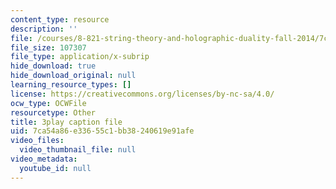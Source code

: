 ```yaml
---
content_type: resource
description: ''
file: /courses/8-821-string-theory-and-holographic-duality-fall-2014/7ca54a86e33655c1bb38240619e91afe_eGPpz9kYUCg.vtt
file_size: 107307
file_type: application/x-subrip
hide_download: true
hide_download_original: null
learning_resource_types: []
license: https://creativecommons.org/licenses/by-nc-sa/4.0/
ocw_type: OCWFile
resourcetype: Other
title: 3play caption file
uid: 7ca54a86-e336-55c1-bb38-240619e91afe
video_files:
  video_thumbnail_file: null
video_metadata:
  youtube_id: null
---
```

